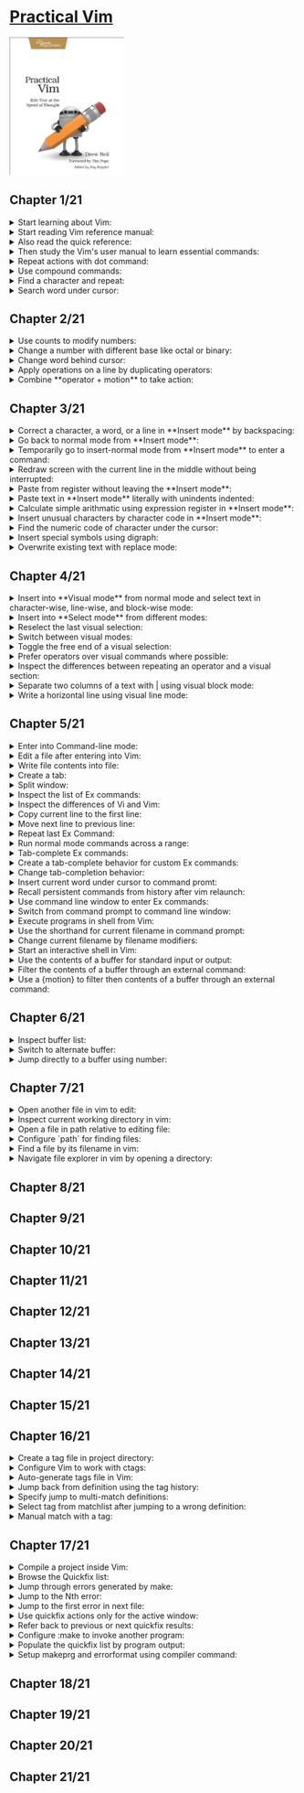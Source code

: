 # [Practical Vim](https://www.amazon.com/Practical-Vim-Thought-Pragmatic-Programmers/dp/1934356980/ref=sr_1_3?crid=3U5TSBECCZ34&keywords=practical+vim&qid=1659248704&sprefix=practical+%2Caps%2C654&sr=8-3)
<img alt="9781934356982" src="../covers/9781934356982.jpg" width="200"/>

## Chapter 1/21

<details>
<summary>Start learning about Vim:</summary>

> * (`:help`)
>
> ---
> **Resources**
> - 1
> ---
> **References**
> ---
</details>

<details>
<summary>Start reading Vim reference manual:</summary>

> * (`reference`)
>
> ---
> **Resources**
> - 1

> **References**
> ---
</details>

<details>
<summary>Also read the quick reference:</summary>

> * (`quickref`)
>
> ---
> **Resources**
> - 1
> ---
> **References**
> ---
</details>

<details>
<summary>Then study the Vim's user manual to learn essential commands:</summary>

> * (`user-manual`)
>
> ---
> **Resources**
> - 1
>
> ---
> **References**
> ---
</details>

<details>
<summary>Repeat actions with dot command:</summary>

> * (`repeating`)::(`single-repeat`)::(`.`)
>
> ---
> **Resources**
> - 1

> **References**
> ---
</details>

<details>
<summary>Use compound commands:</summary>

> * (`Insert`)::(`inserting`)::(`a` or `A`)
> * (`Insert`)::(`inserting`)::(`i` or `I`)
> * (`Insert`)::(`inserting`)::(`o` or `O`)
> * (`Insert`)::(`delete-insert`)::(`s` or `S`)
> * (`Insert`)::(`delete-insert`)::(`c` or `C`)
>
> ---
> **Resources**
> - 1
> ---
> **References**
> ---
</details>

<details>
<summary>Find a character and repeat:</summary>

> * (`cursor-motions`)::(`left-right-motions`)::(`f` or `F`)
> * (`cursor-motions`)::(`left-right-motions`)::(`t`) and (`T`)
> * (`cursor-motions`)::(`left-right-motions`)::(`;`)
> * (`cursor-motions`)::(`left-right-motions`)::(`,`)
>
> ---
> **Resources**
> - 1
> ---
> **References**
> ---
</details>

<details>
<summary>Search word under cursor:</summary>

> * (`pattern-searches`)::(`search-commands`)::(`star`)
>
> ---
> **Resources**
> - 1
> ---
> **References**
> ---
</details>

## Chapter 2/21

<details>
<summary>Use counts to modify numbers:</summary>

> * (`reference`)::(`notation`)::(`count`)
> * (`changing`)::(`simple-change`)::(`ctrl-a`)
> * (`changing`)::(`simple-change`)::(`ctrl-x`)
>
> ---
> **Resources**
> - 2
> ---
> **References**
> ---
</details>

<details>
<summary>Change a number with different base like octal or binary:</summary>

> * (`options`)::(`option-summary`)::(`nrformats`)
>
> ---
> **Resources**
> - 2
>
> ---
> **References**
> ---
</details>

<details>
<summary>Change word behind cursor:</summary>

> * (`changing`)::(`delete-insert`)::(`cw` or `cW`)
>
> ---
> **Resources**
> - 2
> ---
> **References**
> ---
</details>

<details>
<summary>Apply operations on a line by duplicating operators:</summary>

> * (`changing`)::(`deleting`)::(`dd`)
> * (`changing`)::(`simple-change`)::(`gUU` or `guu`)
>
> ---
> **Resources**
> - 2
>
> ---
> **References**
> ---
</details>

<details>
<summary>Combine **operator + motion** to take action:</summary>

> **Motions:**
>
> * (`cursor-motions`)::(`operator`)
> * (`cursor-motions`)::(`object-select`)::(`aw`)
> * (`cursor-motions`)::(`object-select`)::(`as`)
> * (`cursor-motions`)::(`object-select`)::(`ap`)
>
> **operator:**
>
> * (`changing`)::(`deleting`)::(`d`)
> * (`changing`)::(`delete-insert`)::(`c`)
> * (`changing`)::(`copy-move`)::(`y`)
> * (`changing`)::(`simple-change`)::(`case`)::(`~` or `gU` or `gu` or `g~`)
> * (`changing`)::(`simple-change`)::(`shift-left-right`)::(`<` or `>`)
> * (`changing`)::(`complex-change`)::(`!`)
>
> **custom operators:**
>
> * (`key-mapping`)::(`map-operator`)
>
> **custom motions:**
>
> * (`key-mapping`)::(`omap-info`)
>
> ---
> **Resources**
> - 2
>
> ---
> **References**
> ---
</details>

## Chapter 3/21

<details>
<summary>Correct a character, a word, or a line in **Insert mode** by backspacing:</summary>

> * (`Insert`)::(`ins-special-keys`)::(`i_ctrl-h`)
> * (`Insert`)::(`ins-special-keys`)::(`i_ctrl-w`)
> * (`Insert`)::(`ins-special-keys`)::(`i_ctrl-u`)
>
> ---
> **Resources**
> - 3

> **References**
> ---
</details>

<details>
<summary>Go back to normal mode from **Insert mode**:</summary>

> * (`reference`)::(`notation`)::(`<esc>`)
> * (`Insert`)::(`ins-special-keys`)::(`i_ctrl-[`)
>
> ---
> **Resources**
> - 3
>
> ---
> **References**
> ---
</details>

<details>
<summary>Temporarily go to insert-normal mode from **Insert mode** to enter a command:</summary>

> * (`Insert`)::(`ins-special-special`)::(`i_ctrl-o`)
>
> ---
> **Resources**
> - 3
> ---
> **References**
> ---
</details>

<details>
<summary>Redraw screen with the current line in the middle without being interrupted:</summary>

> * (`scrolling`)::(`scroll-cursor`)::(`zz`)
>
> ---
> **Resources**
> - 3
> ---
> **References**
> ---
</details>

<details>
<summary>Paste from register without leaving the **Insert mode**:</summary>

> * (`Insert`)::(`ins-special-keys`)::(`i_ctrl-r`)
>
> ---
> **Resources**
> - 3
>
> ---
> **References**
> ---
</details>

<details>
<summary>Paste text in **Insert mode** literally with unindents indented:</summary>

> * (`Insert`)::(`ins-special-keys`)::(`i_ctrl-r_ctrl-p`)
>
> ---
> **Resources**
> - 3
> ---
> **References**
> ---
</details>

<details>
<summary>Calculate simple arithmatic using expression register in **Insert mode**:</summary>

> * (`Insert`)::(`ins-special-keys`)::(`i_ctrl-r`)::(`i_ctrl_r_=`)
>
> ---
> **Resources**
> - 3
> ---
> **References**
> ---
</details>

<details>
<summary>Insert unusual characters by character code in **Insert mode**:</summary>

> * (`Insert`)::(`ins-special-keys`)::(`i_ctrl-v`)
> * (`Insert`)::(`ins-special-keys`)::(`i_ctrl-v_digit`)
>
> ---
> **Resources**
> - 3
>
> ---
> **References**
> ---
</details>

<details>
<summary>Find the numeric code of character under the cursor:</summary>

> * (`various`)::(`varous-cmds`)::(`ga`)
>
> ---
> **Resources**
> - 3
> ---
> **References**
> ---
</details>

<details>
<summary>Insert special symbols using digraph:</summary>

> * (`Insert`)::(`ins-special-keys`)::(`i_ctrl-k`)
> * (`digraph`)::(`digraph-table`)
>
> ---
> **Resources**
> - 3
> ---
> **References**
> ---
</details>

<details>
<summary>Overwrite existing text with replace mode:</summary>

> * (`Insert`)::(`Replace`)
> * (`changing`)::(`delete-insert`)::(`R`)
> * (`changing`)::(`simple-change`)::(`r`)
>
> ---
> **Resources**
> - 3
>
> ---
> **References**
> ---
</details>

## Chapter 4/21

<details>
<summary>Insert into **Visual mode** from normal mode and select text in character-wise, line-wise, and block-wise mode:</summary>

> * (`Visual`)::(`visual-start`)::(`v`)
> * (`Visual`)::(`visual-start`)::(`V`)
> * (`Visual`)::(`visual-start`)::(`ctrl-v`)
>
> ---
> **Resources**
> - 4
>
> ---
> **References**
> ---
</details>

<details>
<summary>Insert into **Select mode** from different modes:</summary>

> * (`Visual`)::(`Select`)
>
> ---
> **Resources**
> - 4
> ---
> **References**
> ---
</details>

<details>
<summary>Reselect the last visual selection:</summary>

> * (`Visual`)::(`visual-start`)::(`gv`)
>
> ---
> **Resources**
> - 4
>
> ---
> **References**
> ---
</details>

<details>
<summary>Switch between visual modes:</summary>

> * (`Visual`)::(`visual-start`)::(`v_v`)
>
> ---
> **Resources**
> - 4
> ---
> **References**
> ---
</details>

<details>
<summary>Toggle the free end of a visual selection:</summary>

> * (`Visual`)::(`visual-change`)::(`v_o`)
>
> ---
> **Resources**
> - 4
>
> ---
> **References**
> ---
</details>

<details>
<summary>Prefer operators over visual commands where possible:</summary>

> * (`changing`)::(`simple-change`)::(`case`)::(`v_u` or `v_U` or `v_~`)
> * (`changing`)::(`simple-change`)::(`case`)::(`~` or `gU` or `gu` or `g~`)
>
> ---
> **Resources**
> - 4
> ---
> **References**
> ---
</details>

<details>
<summary>Inspect the differences between repeating an operator and a visual section:</summary>

> * (`Visual`)::(`visual-repeat`)
>
> ---
> **Resources**
> - 4

> **References**
> ---
</details>

<details>
<summary>Separate two columns of a text with | using visual block mode:</summary>

> *first reduce spaces between columns*
>
> * (`Visual`)::(`visual-start`)::(`ctrl-v`)
>
> *then reselect previous visual selection, and replace column with | character.*
>
> * (`Visual`)::(`visual-start`)::(`gv`)
>
> ---
> **Resources**
> - 4
> ---
> **References**
> ---
</details>

<details>
<summary>Write a horizontal line using visual line mode:</summary>

> *first move the cursor on a line, then enter linewise visual mode:*
>
> * (`Visual`)::(`visual-start`)::(`V`)
>
> *then replace every occurance of a character in that line with another character:*
>
> * (`changing`)::(`simple-change`)::(`r`)
>
> ---
> **Resources**
> - 4
> ---
> **References**
> ---
</details>

## Chapter 5/21

<details>
<summary>Enter into Command-line mode:</summary>

> * (`command-line-mode`)
>
> ---
> **Resources**
> - 5
>
> ---
> **References**
> ---
</details>

<details>
<summary>Edit a file after entering into Vim:</summary>

> * (`edit-files`)::(`edit-a-file`)::(`:edit`)
>
> ---
> **Resources**
> - 5
> ---
> **References**
> ---
</details>

<details>
<summary>Write file contents into file:</summary>

> * (`edit-files`)::(`writing`)::(`:write`)
>
> ---
> **Resources**
> - 5
> ---
> **References**
> ---
</details>

<details>
<summary>Create a tab:</summary>

> * (`tab-page`)::(`tab-page-commands`)::(`:tabedit`)
>
> ---
> **Resources**
> - 5
> ---
> **References**
> ---
</details>

<details>
<summary>Split window:</summary>

> * (`windows`)::(`opening-window`)::(`:split`)
>
> ---
> **Resources**
> - 5
>
> ---
> **References**
> ---
</details>

<details>
<summary>Inspect the list of Ex commands:</summary>

> * (`index`)::(`ex-cmd-index`)
>
> ---
> **Resources**
> - 5
> ---
> **References**
> ---
</details>

<details>
<summary>Inspect the differences of Vi and Vim:</summary>

> * (`vi-differences`)
>
> ---
> **Resources**
> - 5
> ---
> **References**
> ---
</details>

<details>
<summary>Copy current line to the first line:</summary>

> * (`changing`)::(`copy-move`)::(`:copy`)
>
> ---
> **Resources**
> - 5
>
> ---
> **References**
> ---
</details>

<details>
<summary>Move next line to previous line:</summary>

> * (`changing`)::(`copy-move`)::(`:move`)
>
> ---
> **Resources**
> - 5
> ---
> **References**
> ---
</details>

<details>
<summary>Repeat last Ex Command:</summary>

> * (`repeating`)::(`single-repeat`)::(`@:`)
>
> ---
> **Resources**
> - 5
> ---
> **References**
> ---
</details>

<details>
<summary>Run normal mode commands across a range:</summary>

> * (`various`)::(`various-cmds`)::(`:normal`)
>
> ---
> **Resources**
> - 5
>
> ---
> **References**
> ---
</details>

<details>
<summary>Tab-complete Ex commands:</summary>

> * (`cmdline-mode`)::(`cmdline-completion`)::(`c_ctrl-d`)
>
> ---
> **Resources**
> - 5
> ---
> **References**
> ---
</details>

<details>
<summary>Create a tab-complete behavior for custom Ex commands:</summary>

> * (`key-mapping`)::(`user-commands`)::(`command-completion`)
>
> ---
> **Resources**
> - 5
>
> ---
> **References**
> ---
</details>

<details>
<summary>Change tab-completion behavior:</summary>

> * (`options`)::(`option-summary`)::(`wildmode`)
>
> ---
> **Resources**
> - 5
> ---
> **References**
> ---
</details>

<details>
<summary>Insert current word under cursor to command promt:</summary>

> * (`cmdline-mode`)::(`cmdline-editing`)::(`c_ctrl-r_ctrl-w`)
>
> ---
> **Resources**
> - 5
> ---
> **References**
> ---
</details>

<details>
<summary>Recall persistent commands from history after vim relaunch:</summary>

> * (`starting`)::(`viminfo`)
>
> ---
> **Resources**
> - 5
>
> ---
> **References**
> ---
</details>

<details>
<summary>Use command line window to enter Ex commands:</summary>

> * (`cmdline-mode`)::(`cmdline-window`)
>
> ---
> **Resources**
> - 5
> ---
> **References**
> ---
</details>

<details>
<summary>Switch from command prompt to command line window:</summary>

> * (`cmdline-mode`)::(`cmdline-window`)::(`c_ctrl-f`)
>
> ---
> **Resources**
> - 5
> ---
> **References**
> ---
</details>

<details>
<summary>Execute programs in shell from Vim:</summary>

> * (`various`)::(`various-cmds`)::(`:!`)
>
> ---
> **Resources**
> - 5
> ---
> **References**
> ---
</details>

<details>
<summary>Use the shorthand for current filename in command prompt:</summary>

> * (`cmdline-mode`)::(`cmdline-special`)
>
> ---
> **Resources**
> - 5
>
> ---
> **References**
> ---
</details>

<details>
<summary>Change current filename by filename modifiers:</summary>

> * (`cmdline-mode`)::(`cmdline-special`)::(`filename-modifiers`)
>
> ---
> **Resources**
> - 5
> ---
> **References**
> ---
</details>

<details>
<summary>Start an interactive shell in Vim:</summary>

> * (`various`)::(`various-cmds`)::(`:shell`)
>
> ---
> **Resources**
> - 5
> ---
> **References**
> ---
</details>

<details>
<summary>Use the contents of a buffer for standard input or output:</summary>

> * (`Insert`)::(`inserting-file`)::(`:read!`)
> * (`edit-files`)::(`writing`)::(`write_c`)
> * (`tips`)::(`rename-files`)
>
> ---
> **Resources**
> - 5
> ---
> **References**
> ---
</details>

<details>
<summary>Filter the contents of a buffer through an external command:</summary>

> * (`changing`)::(`complex-change`)::(`:range!`)
>
> ---
> **Resources**
> - 5
> ---
> **References**
> ---
</details>

<details>
<summary>Use a {motion} to filter then contents of a buffer through an external command:</summary>

> * (`changing`)::(`complex-change`)::(`!`)
>
> ---
> **Resources**
> - 5
> ---
> **References**
> ---
</details>

## Chapter 6/21

<details>
<summary>Inspect buffer list:</summary>

> * (`windows` or `buffers`)::(`buffer-hidden`)::(`:buffers` or `:ls`)
>
> ---
> **Resources**
> - 6
> ---
> **References**
> ---
</details>

<details>
<summary>Switch to alternate buffer:</summary>

> * (`windows` or `buffers`)::(`buffer-hidden`)::(`:bnext`)
> * (`windows` or `buffers`)::(`buffer-hidden`)::(`:bprevious`)
>
> ---
> **Resources**
> - 6
> ---
> **References**
> ---
</details>

<details>
<summary>Jump directly to a buffer using number:</summary>

> * (`windows` or `buffers`)::(`buffer-hidden`)::(`:buffer`)
>
> ---
> **Resources**
> - 6
> ---
> **References**
> ---
</details>

## Chapter 7/21

<details>
<summary>Open another file in vim to edit:</summary>

> ```vim
> :edit
> ```
> * (`edit-files`)::(`edit-a-file`)::(`:edit`)
>
> ---
> **Resources**
> - 7
> ---
> **References**
> ---
</details>

<details>
<summary>Inspect current working directory in vim:</summary>

> ```vim
> :pwd
> ```
> * (`edit-files`)::(`current-directory`)::(`:pwd`)
>
> ---
> **Resources**
> - 7
> ---
> **References**
> ---
</details>

<details>
<summary>Open a file in path relative to editing file:</summary>

> ```vim
> :edit %:h
> ```
> * `cmdline-mode`)::(`cmdline-special`)::(`filename-modifiers`)::(`%:h`)
>
> ---
> **Resources**
> - 7
> ---
> **References**
> ---
</details>

<details>
<summary>Configure `path` for finding files:</summary>

> ```vim
> set path+=src,include,docs
> ```
> * (`options`)::(`option-summary`)::(`path`)
> * (`editing-files`)::(`file-searching`)::(`starstar`)
>
> ---
> **Resources**
> - 7
>
> ---
> **References**
> ---
</details>

<details>
<summary>Find a file by its filename in vim:</summary>

> ```vim
> :find main.cpp
> ```
> * (`edit-files`)::(`editing-a-file`)::(`:find`)
>
> ---
> **Resources**
> - 7
>
> ---
> **References**
> ---
</details>

<details>
<summary>Navigate file explorer in vim by opening a directory:</summary>

> ```sh
> vim path/to/directory
> ```
> * (`netrw`)::(`netrw-explore`)::(`:Explore`)
> * (`netrw`)::(`netrw-explore`)::(`:Sexplore`)
> * (`netrw`)::(`netrw-explore`)::(`:Vexplore`)
>
> ---
> **Resources**
> - 7
> ---
> **References**
> ---
</details>

## Chapter 8/21
## Chapter 9/21
## Chapter 10/21
## Chapter 11/21
## Chapter 12/21
## Chapter 13/21
## Chapter 14/21
## Chapter 15/21
## Chapter 16/21

<details>
<summary>Create a tag file in project directory:</summary>

> ```sh
> ctags *.cpp
> ```
> * (`tags-and-searches`)::(`tags-file-format`)::(`ctags`)
>
> ---
> **Resources**
> - 16
>
> ---
> **References**
> ---
</details>

<details>
<summary>Configure Vim to work with ctags:</summary>

> ```vim
> :set tags?
> ```
> * (`tags-and-searches`)::(`tag-commands`)::(`tags`)
>
> ---
> **Resources**
> - 16
>
> ---
> **References**
> ---
</details>

<details>
<summary>Auto-generate tags file in Vim:</summary>

> ```vim
> :! ctags -R
> :nnoremap <F5> :! ctags -R<CR>
> :autocmd bufwritepost *.cpp call system("ctags -R")
> ```
> * (`map.txt`)::(`key-mapping`)::(`map-commands`)
> * (`autocommand`)::(`autocmd-define`)::(`autocmd`)
> * (`various`)::(`various-cmds`)::(`:!cmd`)
>
> ---
> **Resources**
> - 16
>
> ---
> **References**
> ---
</details>

<details>
<summary>Jump back from definition using the tag history:</summary>

> * (`tags-and-searches`)::(`tag-stack`)
> * (`tags-and-searches`)::(`tag-stack`)::(`ctrl-t`)
> * (`tags-and-searches`)::(`tag-stack`)::(`:pop`)
> * (`tags-and-searches`)::(`tag-stack`)::(`:tags`)
>
> ---
> **Resources**
> - 16
>
> ---
> **References**
> ---
</details>

<details>
<summary>Specify jump to multi-match definitions:</summary>

> * (`tags-and-searches`)::(`:tag-matchlist`)::(`g_ctrl-]`)
>
> ---
> **Resources**
> - 16
> ---
> **References**
> ---
</details>

<details>
<summary>Select tag from matchlist after jumping to a wrong definition:</summary>

> * (`tags-and-searches`)::(`:tag-matchlist`)::(`tselect`)
> * (`tags-and-searches`)::(`:tag-matchlist`)::(`tfirst`)
> * (`tags-and-searches`)::(`:tag-matchlist`)::(`tlast`)
> * (`tags-and-searches`)::(`:tag-matchlist`)::(`tnext`)
> * (`tags-and-searches`)::(`:tag-matchlist`)::(`tprev`)
>
> ---
> **Resources**
> - 16
>
> ---
> **References**
> ---
</details>

<details>
<summary>Manual match with a tag:</summary>

> * (`tags-and-searches`)::(`:tag-commands`)::(`:tag`)
> * (`tags-and-searches`)::(`:tag-commands`)::(`:tjump`)
>
> ---
> **Resources**
> - 16
>
> ---
> **References**
> ---
</details>

## Chapter 17/21

<details>
<summary>Compile a project inside Vim:</summary>

> * (`quickfix.txt`)::(`:make_makeprg`)::(`:make`)
>
> ---
> **Resources**
> - 17
>
> ---
> **References**
> ---
</details>

<details>
<summary>Browse the Quickfix list:</summary>

> * (`quickfix.txt`)::(`quickfix-window`)::(`:copen`)
> * (`quickfix.txt`)::(`quickfix-window`)::(`:cclose`)
>
> ---
> **Resources**
> - 17
> ---
> **References**
> ---
</details>

<details>
<summary>Jump through errors generated by make:</summary>

> * (`quickfix.txt`)::(`quickfix`)
> * (`quickfix.txt`)::(`quickfix`)::(`:cnext`)
> * (`quickfix.txt`)::(`quickfix`)::(`:cprev`)
> * (`quickfix.txt`)::(`quickfix`)::(`:cfirst`)
> * (`quickfix.txt`)::(`quickfix`)::(`:clast`)
>
> ---
> **Resources**
> - 17
>
> ---
> **References**
> ---
</details>

<details>
<summary>Jump to the Nth error:</summary>

> * (`quickfix.txt`)::(`quickfix`)::(`:cc`)
>
> ---
> **Resources**
> - 17
> ---
> **References**
> ---
</details>

<details>
<summary>Jump to the first error in next file:</summary>

> * (`quickfix.txt`)::(`quickfix`)::(`:cnfile`)
> * (`quickfix.txt`)::(`quickfix`)::(`:cpfile`)
>
> ---
> **Resources**
> - 17
> ---
> **References**
> ---
</details>

<details>
<summary>Use quickfix actions only for the active window:</summary>

> * (`:make_makeprg`)::(`:lmake`)
> * (`quickfix.txt`)::(`quickfix`)::(`:lnext`)
> * (`quickfix.txt`)::(`quickfix`)::(`:lprev`)
> * (`quickfix.txt`)::(`quickfix`)::(`:lfirst`)
> * (`quickfix.txt`)::(`quickfix`)::(`:llast`)
> * (`quickfix.txt`)::(`quickfix`)::(`:lnfile`)
> * (`quickfix.txt`)::(`quickfix`)::(`:lpfile`)
> * (`quickfix.txt`)::(`quickfix`)::(`:ll`)
> * (`quickfix.txt`)::(`quickfix-window`)::(`:lopen`)
> * (`quickfix.txt`)::(`quickfix-window`)::(`:lclose`)
>
> ---
> **Resources**
> - 17
> ---
> **References**
> ---
</details>

<details>
<summary>Refer back to previous or next quickfix results:</summary>

> * (`quickfix.txt`)::(`quickfix-error-lists`)::(`:chistory`)
> * (`quickfix.txt`)::(`quickfix-error-lists`)::(`:lhistory`)
> * (`quickfix.txt`)::(`quickfix-error-lists`)::(`:colder`)
> * (`quickfix.txt`)::(`quickfix-error-lists`)::(`:lolder`)
> * (`quickfix.txt`)::(`quickfix-error-lists`)::(`:cnewer`)
> * (`quickfix.txt`)::(`quickfix-error-lists`)::(`:lnewer`)
>
> ---
> **Resources**
> - 17
>
> ---
> **References**
> ---
</details>

<details>
<summary>Configure :make to invoke another program:</summary>

> ```vim
> :setlocal makeprg=nasm -f elf64 -g -F dwarf -l %:r.lst %
> ```
> * (`options`)::(`option-summary`)::(`makeprg`)
> * (`options`)::(`set-options`)::(`local-options`)::(`setlocal`)
>
> ---
> **Resources**
> - 17
> ---
> **References**
> ---
</details>

<details>
<summary>Populate the quickfix list by program output:</summary>

> ```vim
> :setglobal errorformat?
> :setlocal efm=%A%f\,\ line\ %l\,\ character\ %c:%m,%Z%.%#,%-G%.%#
> ```
> * (`quickfix.txt`)::(`error-file-format`)::(`errorformat`)
> * (`options`)::(`set-options`)::(`local-options`)::(`setglobal`)
>
> ---
> **Resources**
> - 17
> ---
> **References**
> ---
</details>

<details>
<summary>Setup makeprg and errorformat using compiler command:</summary>

> ```vim
> :compiler gcc
> ```
> * (`quickfix.txt`)::(`compiler-select`)::(`compiler`)
>
> ---
> **Resources**
> - 17
> ---
> **References**
> ---
</details>

## Chapter 18/21
## Chapter 19/21
## Chapter 20/21
## Chapter 21/21
